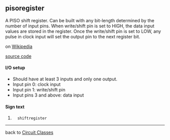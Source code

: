 pisoregister
----------
A PISO shift register. Can be built with any bit-length determined by the number of input pins.
When write/shift pin is set to HIGH, the data input values are stored in the register.
Once the write/shift pin is set to LOW, any pulse in clock input will set the output pin to the next register bit.
 
on [Wikipedia](http://en.wikipedia.org/wiki/Shift_register)

[source code](https://github.com/eisental/BasicCircuits/blob/master/src/main/java/org/tal/basiccircuits/pisoregister.java)

#### I/O setup 
* Should have at least 3 inputs and only one output.
* Input pin 0: clock input
* Input pin 1: write/shift pin
* Input pins 3 and above: data input
#### Sign text
1. `   shiftregister   `
***
back to [Circuit Classes](Home)
